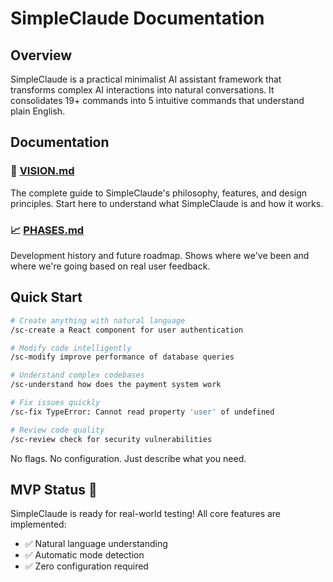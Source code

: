 # SimpleClaude Documentation

## Overview

SimpleClaude is a practical minimalist AI assistant framework that transforms complex AI interactions into natural conversations. It consolidates 19+ commands into 5 intuitive commands that understand plain English.

## Documentation

### 📖 [VISION.md](VISION.md)

The complete guide to SimpleClaude's philosophy, features, and design principles. Start here to understand what SimpleClaude is and how it works.

### 📈 [PHASES.md](PHASES.md)

Development history and future roadmap. Shows where we've been and where we're going based on real user feedback.

## Quick Start

```bash
# Create anything with natural language
/sc-create a React component for user authentication

# Modify code intelligently
/sc-modify improve performance of database queries

# Understand complex codebases
/sc-understand how does the payment system work

# Fix issues quickly
/sc-fix TypeError: Cannot read property 'user' of undefined

# Review code quality
/sc-review check for security vulnerabilities
```

No flags. No configuration. Just describe what you need.

## MVP Status 🎉

SimpleClaude is ready for real-world testing! All core features are implemented:

- ✅ Natural language understanding
- ✅ Automatic mode detection
- ✅ Zero configuration required
